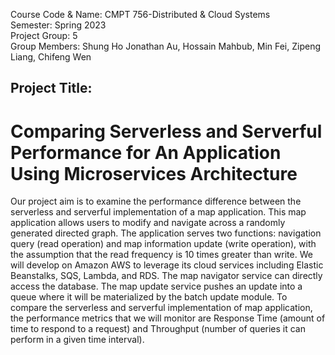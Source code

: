 Course Code & Name:	CMPT 756-Distributed & Cloud Systems \
Semester:			Spring 2023 \
Project Group:		5 \
Group Members:		Shung Ho Jonathan Au, Hossain Mahbub, Min Fei, Zipeng Liang,
Chifeng Wen
## Project Title: 
# Comparing Serverless and Serverful Performance for An Application Using Microservices Architecture

Our project aim is to examine the performance difference between the serverless and serverful implementation of a map application. This map application allows users to modify and navigate across a randomly generated directed graph. The application serves two functions: navigation query (read operation) and map information update (write operation), with the assumption that the read frequency is 10 times greater than write. We will develop on Amazon AWS to leverage its cloud services including Elastic Beanstalks, SQS, Lambda, and RDS. The map navigator service can directly access the database. The map update service pushes an update into a queue where it will be materialized by the batch update module. To compare the serverless and serverful implementation of map application, the performance metrics that we will monitor are Response Time (amount of time to respond to a request) and Throughput (number of queries it can perform in a given time interval).



